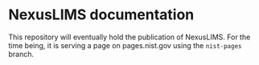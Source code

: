# NexusLIMS documentation

This repository will eventually hold the publication of NexusLIMS.
For the time being, it is serving a page on pages.nist.gov using
the `nist-pages` branch.
